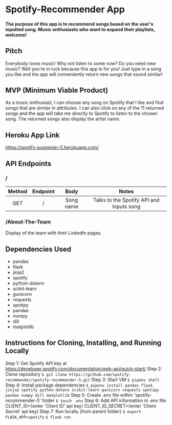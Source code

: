 # Spotify-Recommender App

#### The purpose of this app is to recommend songs based on the user's inputted song. Music enthusiasts who want to expand their playlists, welcome!

## Pitch
Everybody loves music! Why not listen to some now? Do you need new music? Well you're in luck because this app is for you! Just type in a song you like and the app will conveniently return new songs that sound similar!

## MVP (Minimum Viable Product)
As a music enthusiast, I can choose any song on Spotify that I like and find songs that are similar in attributes. I can also click on any of the 11 returned songs and the app will take me directly to Spotify to listen to the chosen song. The returned songs also display the artist name.

## Heroku App Link
https://spotify-suggester-5.herokuapp.com/

## API Endpoints
### /
| Method        | Endpoint        | Body      | Notes                                    |
| :-----------: | :-------------: | :-----:   | :---:                                    |
| GET           |  /              | Song name | Talks to the Spotify API and inputs song |

### /About-The-Team
Display of the team with their LinkedIn pages.

## Dependencies Used
- pandas
- flask
- jinja2
- spotify
- python-dotenv
- scikit-learn
- gunicorn
- requests
- spotipy
- pandas
- numpy
- dill
- matplotlib

## Instructions for Cloning, Installing, and Running Locally
Step 1: Get Spotify API key at https://developer.spotify.com/documentation/web-api/quick-start/
Step 2: Clone repository
    `$ git clone https://github.com/spotify-recommender/spotify-recommender-5.git`
Step 3: Start VM
    `$ pipenv shell`
Step 4: Install package dependencies
    `$ pipenv install pandas flask jinja2 spotify python-dotenv scikit-learn gunicorn requests spotipy pandas numpy dill matplotlib`
Step 5: Create .env file within 'spotify-recommender-5' folder
    `$ touch .env`
Step 6: Add API information in .env file
    CLIENT_ID=(enter 'Client ID' api key)
    CLIENT_ID_SECRET=(enter 'Client Secret' api key)
Step 7: Run locally (from parent folder)
    `$ export FLASK_APP=spotify`
    `$ flask run`




